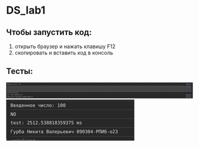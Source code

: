 # DS_lab1

## Чтобы запустить код:
1. открыть браузер и нажать клавишу F12
2. скопировать и вставить код в консоль

## Тесты:
![](test1.png?raw=true)
![](test2.png?raw=true)
